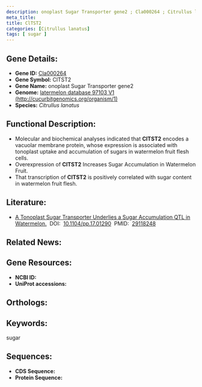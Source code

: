 ```yaml
---
description: onoplast Sugar Transporter gene2 ; Cla000264 ; Citrullus lanatus
meta_title:
title: ClTST2
categories: [Citrullus lanatus]
tags: [ sugar ]
---
```


## Gene Details:
- **Gene ID:**	[Cla000264]()
- **Gene Symbol:** ClTST2
- **Gene Name:** onoplast Sugar Transporter gene2
- **Genome:** [latermelon database 97103 V1 (http://cucurbitgenomics.org/organism/1)]()
- **Species:** *Citrullus lanatus*

## Functional Description:
   - Molecular and biochemical analyses indicated that **ClTST2** encodes a vacuolar membrane protein, whose expression is associated with tonoplast uptake and accumulation of sugars in watermelon fruit flesh cells.
   - Overexpression of **ClTST2** Increases Sugar Accumulation in Watermelon Fruit.
   - That transcription of **ClTST2** is positively correlated with sugar content in watermelon fruit flesh.

## Literature:
   - [A Tonoplast Sugar Transporter Underlies a Sugar Accumulation QTL in Watermelon.]( https://academic.oup.com/plphys/article/176/1/836/6117383?login=true)&nbsp;&nbsp;DOI:&nbsp;&nbsp;[10.1104/pp.17.01290](https://academic.oup.com/plphys/article/176/1/836/6117383?login=true)&nbsp;&nbsp;PMID:&nbsp;&nbsp;[29118248](https://pubmed.ncbi.nlm.nih.gov/29118248/)

## Related News:

## Gene Resources:
- **NCBI ID:** [](https://www.ncbi.nlm.nih.gov/gene/?term=)
- **UniProt accessions:** [](https://www.uniprot.org/uniprotkb//entry)

## Orthologs:


## Keywords:
sugar

## Sequences:
- **CDS Sequence:**
- **Protein Sequence:**
